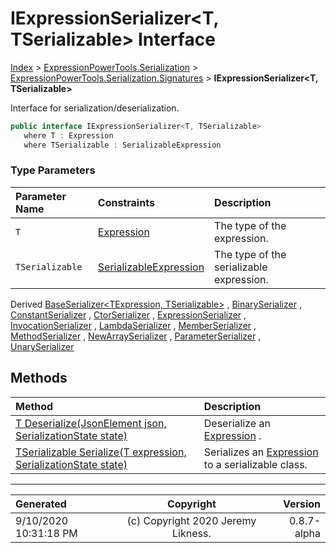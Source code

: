 ﻿# IExpressionSerializer&lt;T, TSerializable> Interface

[Index](../index.md) > [ExpressionPowerTools.Serialization](ExpressionPowerTools.Serialization.a.md) > [ExpressionPowerTools.Serialization.Signatures](ExpressionPowerTools.Serialization.Signatures.n.md) > **IExpressionSerializer<T, TSerializable>**

Interface for serialization/deserialization.

```csharp
public interface IExpressionSerializer<T, TSerializable>
   where T : Expression
   where TSerializable : SerializableExpression
```

### Type Parameters

| Parameter Name | Constraints | Description |
| :-- | :-- | :-- |
| `T` | [Expression](https://docs.microsoft.com/dotnet/api/system.linq.expressions.expression) | The type of the expression. |
| `TSerializable` | [SerializableExpression](ExpressionPowerTools.Serialization.Serializers.SerializableExpression.cs.md) | The type of the serializable expression. |

Derived  [BaseSerializer&lt;TExpression, TSerializable>](ExpressionPowerTools.Serialization.Serializers.BaseSerializer`2.cs.md) ,  [BinarySerializer](ExpressionPowerTools.Serialization.Serializers.BinarySerializer.cs.md) ,  [ConstantSerializer](ExpressionPowerTools.Serialization.Serializers.ConstantSerializer.cs.md) ,  [CtorSerializer](ExpressionPowerTools.Serialization.Serializers.CtorSerializer.cs.md) ,  [ExpressionSerializer](ExpressionPowerTools.Serialization.Serializers.ExpressionSerializer.cs.md) ,  [InvocationSerializer](ExpressionPowerTools.Serialization.Serializers.InvocationSerializer.cs.md) ,  [LambdaSerializer](ExpressionPowerTools.Serialization.Serializers.LambdaSerializer.cs.md) ,  [MemberSerializer](ExpressionPowerTools.Serialization.Serializers.MemberSerializer.cs.md) ,  [MethodSerializer](ExpressionPowerTools.Serialization.Serializers.MethodSerializer.cs.md) ,  [NewArraySerializer](ExpressionPowerTools.Serialization.Serializers.NewArraySerializer.cs.md) ,  [ParameterSerializer](ExpressionPowerTools.Serialization.Serializers.ParameterSerializer.cs.md) ,  [UnarySerializer](ExpressionPowerTools.Serialization.Serializers.UnarySerializer.cs.md) 

## Methods

| Method | Description |
| :-- | :-- |
| [T Deserialize(JsonElement json, SerializationState state)](ExpressionPowerTools.Serialization.Signatures.IExpressionSerializer`2.Deserialize.m.md) | Deserialize an [Expression](https://docs.microsoft.com/dotnet/api/system.linq.expressions.expression) . |
| [TSerializable Serialize(T expression, SerializationState state)](ExpressionPowerTools.Serialization.Signatures.IExpressionSerializer`2.Serialize.m.md) | Serializes an [Expression](https://docs.microsoft.com/dotnet/api/system.linq.expressions.expression) to a serializable class. |

---

| Generated | Copyright | Version |
| :-- | :-: | --: |
| 9/10/2020 10:31:18 PM | (c) Copyright 2020 Jeremy Likness. | 0.8.7-alpha |
